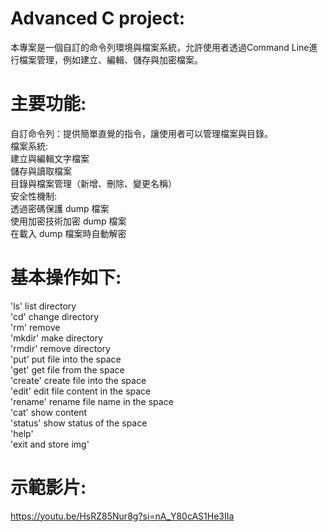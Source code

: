 # Advanced C project:   
本專案是一個自訂的命令列環境與檔案系統，允許使用者透過Command Line進行檔案管理，例如建立、編輯、儲存與加密檔案。  
# 主要功能:
自訂命令列：提供簡單直覺的指令，讓使用者可以管理檔案與目錄。  
檔案系統:  
建立與編輯文字檔案  
儲存與讀取檔案  
目錄與檔案管理（新增、刪除、變更名稱）  
安全性機制:  
透過密碼保護 dump 檔案  
使用加密技術加密 dump 檔案  
在載入 dump 檔案時自動解密  
# 基本操作如下:  
'ls' list directory  
'cd' change directory  
'rm' remove  
'mkdir' make directory  
'rmdir' remove directory  
'put' put file into the space  
'get' get file from the space  
'create' create file into the space  
'edit' edit file content in the space  
'rename' rename file name in the space  
'cat' show content  
'status' show status of the space  
'help'  
'exit and store img'  
# 示範影片:  
https://youtu.be/HsRZ85Nur8g?si=nA_Y80cAS1He3IIa

